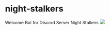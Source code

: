 # night-stalkers

Welcome Bot for Discord Server Night Stalkers
<img src="https://images-ext-2.discordapp.net/external/tjMvq-2nCGde02xFA6GQwSwP6Z3c0ODbJSxIxVLcmeU/%3Fsize%3D1024/https/cdn.discordapp.com/banners/985506440955461682/4e66cafdb6dd18fd2fdc8419a9555790.png?width=994&height=663">
